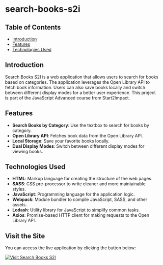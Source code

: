 # search-books-s2i

## Table of Contents

- [Introduction](#introduction)
- [Features](#features)
- [Technologies Used](#technologies-used)

## Introduction

Search Books S2I is a web application that allows users to search for books based on categories. The application leverages the Open Library API to fetch book information. Users can also save books locally and switch between different display modes for a better user experience. This project is part of the JavaScript Advanced course from Start2Impact.

## Features

- **Search Books by Category**: Use the textbox to search for books by category.
- **Open Library API**: Fetches book data from the Open Library API.
- **Local Storage**: Save your favorite books locally.
- **Dual Display Modes**: Switch between different display modes for viewing books.

## Technologies Used

- **HTML**: Markup language for creating the structure of the web pages.
- **SASS**: CSS pre-processor to write cleaner and more maintainable styles.
- **JavaScript**: Programming language for the application logic.
- **Webpack**: Module bundler to compile JavaScript, SASS, and other assets.
- **Lodash**: Utility library for JavaScript to simplify common tasks.
- **Axios**: Promise-based HTTP client for making requests to the Open Library API.

## Visit the Site

You can access the live application by clicking the button below:

[![Visit Search Books S2I](https://img.shields.io/badge/Visit-Search%20Books%20S2I-blue)](https://readriot.netlify.app/)

